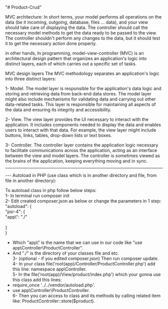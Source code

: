 "# Product-Crud"

MVC architecture:
In short terms, your model performs all operations on the data (be it incoming, outgoing, database, files ... data), and your view should take care of displaying the data. The controller should call the necessary model methods to get the data ready to be passed to the view. The controller shouldn't perform any changes to the data, but it should test it to get the necessary action done properly.

in other hands,
In programming, model-view-controller (MVC) is an architectural design pattern that organizes an application's logic into distinct layers, each of which carries out a specific set of tasks.

MVC design layers
The MVC methodology separates an application's logic into three distinct layers:

1- Model. The model layer is responsible for the application's data logic and storing and retrieving data from back-end data stores. The model layer might also include mechanisms for validating data and carrying out other data-related tasks. This layer is responsible for maintaining all aspects of the data and ensuring its integrity and accessibility.

2- View. The view layer provides the UI necessary to interact with the application. It includes components needed to display the data and enables users to interact with that data. For example, the view layer might include buttons, links, tables, drop-down lists or text boxes.

3- Controller. The controller layer contains the application logic necessary to facilitate communications across the application, acting as an interface between the view and model layers. The controller is sometimes viewed as the brains of the application, keeping everything moving and in sync.

---

--- Autoload in PHP (use class which is in another directory and file, from file in another directory):

To autoload class in php follow below steps:<br />
1- In terminal run composer init<br />
2- Edit created composer.json as below or change the parameters in 1 step:<br />
"autoload": { <br />
"psr-4": { <br />
"app\\": "./" <br />  
} <br />
} <br />

- Which "app\\" is the name that we can use in our code like "use app\Controller\ProductController". <br />
- And "./" is the directory of your classes file and etc. <br />
  3- (optional - if you edited composer.json) Then run composer update. <br />
  4- In your class file('root(app)/Controller/ProductController.php') add this line: namespace app\Controller. <br />
  5- In the file('root(app)/View/product/index.php') which your gonna use this class add this lines: <br />
- require_once '../../vendor/autoload.php'. <br />
- use app\Controller\ProductController. <br />
  6- Then you can access to class and its methods by calling related item like: ProductController::store($product).
